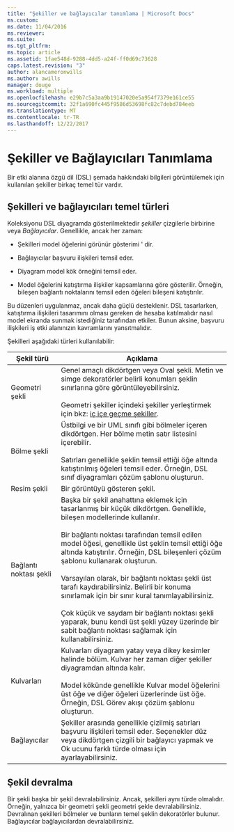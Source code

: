 ```yaml
---
title: "Şekiller ve bağlayıcılar tanımlama | Microsoft Docs"
ms.custom: 
ms.date: 11/04/2016
ms.reviewer: 
ms.suite: 
ms.tgt_pltfrm: 
ms.topic: article
ms.assetid: 1fae548d-9288-4dd5-a24f-ff0d69c73628
caps.latest.revision: "3"
author: alancameronwills
ms.author: awills
manager: douge
ms.workload: multiple
ms.openlocfilehash: e29b7c5a3aa9b19147020e5a954f7379e161ce55
ms.sourcegitcommit: 32f1a690fc445f9586d53698fc82c7debd784eeb
ms.translationtype: MT
ms.contentlocale: tr-TR
ms.lasthandoff: 12/22/2017
---
```

# <a name="defining-shapes-and-connectors"></a>Şekiller ve Bağlayıcıları Tanımlama
Bir etki alanına özgü dil (DSL) şemada hakkındaki bilgileri görüntülemek için kullanılan şekiller birkaç temel tür vardır.  
  
##  <a name="shapeTypes"></a>Şekilleri ve bağlayıcıları temel türleri  
 Koleksiyonu DSL diyagramda gösterilmektedir *şekiller* çizgilerle birbirine veya *Bağlayıcılar*.  Genellikle, ancak her zaman:  
  
-   Şekilleri model öğelerini görünür gösterimi ' dir.  
  
-   Bağlayıcılar başvuru ilişkileri temsil eder.  
  
-   Diyagram model kök örneğini temsil eder.  
  
-   Model öğelerini katıştırma ilişkiler kapsamlarına göre gösterilir. Örneğin, bileşen bağlantı noktalarını temsil eden öğeleri bileşeni katıştırılır.  
  
 Bu düzenleri uygulanmaz, ancak daha güçlü desteklenir. DSL tasarlarken, katıştırma ilişkileri tasarımını olması gereken de hesaba katılmalıdır nasıl model ekranda sunmak istediğiniz tarafından etkiler. Bunun aksine, başvuru ilişkileri iş etki alanınızın kavramlarını yansıtmalıdır.  
  
 Şekilleri aşağıdaki türleri kullanılabilir:  
  
|Şekil türü|Açıklama|  
|----------------|-----------------|  
|Geometri şekli|Genel amaçlı dikdörtgen veya Oval şekli. Metin ve simge dekoratörler belirli konumları şeklin sınırlarına göre görüntüleyebilirsiniz.<br /><br /> Geometri şekiller içindeki şekiller yerleştirmek için bkz: [iç içe geçme şekiller](../modeling/nesting-shapes.md).|  
|Bölme şekli|Üstbilgi ve bir UML sınıfı gibi bölmeler içeren dikdörtgen. Her bölme metin satır listesini içerebilir.<br /><br /> Satırları genellikle şeklin temsil ettiği öğe altında katıştırılmış öğeleri temsil eder. Örneğin, DSL sınıf diyagramları çözüm şablonu oluşturun.|  
|Resim şekli|Bir görüntüyü gösteren şekil.|  
|Bağlantı noktası şekli|Başka bir şekil anahattına eklemek için tasarlanmış bir küçük dikdörtgen. Genellikle, bileşen modellerinde kullanılır.<br /><br /> Bir bağlantı noktası tarafından temsil edilen model öğesi, genellikle üst şeklin temsil ettiği öğe altında katıştırılır. Örneğin, DSL bileşenleri çözüm şablonu kullanarak oluşturun.<br /><br /> Varsayılan olarak, bir bağlantı noktası şekli üst tarafı kaydırabilirsiniz. Belirli bir konuma sınırlamak için bir sınır kural tanımlayabilirsiniz.<br /><br /> Çok küçük ve saydam bir bağlantı noktası şekli yaparak, bunu kendi üst şekli yüzey üzerinde bir sabit bağlantı noktası sağlamak için kullanabilirsiniz.|  
|Kulvarları|Kulvarları diyagram yatay veya dikey kesimler halinde bölüm. Kulvar her zaman diğer şekiller diyagramdan altında kalır.<br /><br /> Model kökünde genellikle Kulvar model öğelerini üst öğe ve diğer öğeleri üzerlerinde üst öğe. Örneğin, DSL Görev akışı çözüm şablonu oluşturun.|  
|Bağlayıcılar|Şekiller arasında genellikle çizilmiş satırları başvuru ilişkileri temsil eder. Seçenekler düz veya dikdörtgen çizgili bir bağlayıcı yapmak ve Ok ucunu farklı türde olması için ayarlayabilirsiniz.|  
  
##  <a name="shapeInheritance"></a>Şekil devralma  
 Bir şekli başka bir şekil devralabilirsiniz. Ancak, şekilleri aynı türde olmalıdır. Örneğin, yalnızca bir geometri şekli geometri şekle devralabilirsiniz. Devralınan şekilleri bölmeler ve bunların temel şeklin dekoratörler bulunur. Bağlayıcılar bağlayıcılardan devralabilirsiniz.